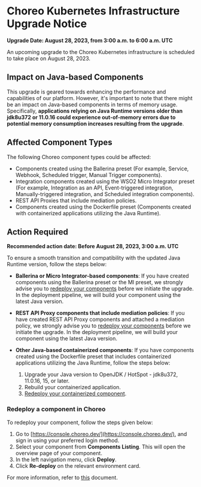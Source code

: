 # Choreo Kubernetes Infrastructure Upgrade Notice

**Upgrade Date: August 28, 2023, from 3:00 a.m. to 6:00 a.m. UTC** 

An upcoming upgrade to the Choreo Kubernetes infrastructure is scheduled to take place on August 28, 2023.

## Impact on Java-based Components

This upgrade is geared towards enhancing the performance and capabilities of our platform. However, it's important to note that there might be an impact on Java-based components in terms of memory usage. Specifically, **applications relying on Java Runtime versions older than jdk8u372 or 11.0.16 could experience out-of-memory errors due to potential memory consumption increases resulting from the upgrade**.

## Affected Component Types

The following Choreo component types could be affected:

- Components created using the Ballerina preset (For example, Service, Webhook, Scheduled trigger, Manual Trigger components).
- Integration components created using the WSO2 Micro Integrator preset (For example, Integration as an API, Event-triggered integration, Manually-triggered integration, and Scheduled integration components).
- REST API Proxies that include mediation policies.
- Components created using the Dockerfile preset (Components created with containerized applications utilizing the Java Runtime).


## Action Required

**Recommended action date: Before August 28, 2023, 3:00 a.m. UTC** 

To ensure a smooth transition and compatibility with the updated Java Runtime version, follow the steps below:

- **Ballerina or Micro Integrator-based components**: If you have created components using the Ballerina preset or the MI preset, we strongly advise you to [redeploy your components](#redeploy-a-component-in-choreo) before we initiate the upgrade. In the deployment pipeline, we will build your component using the latest Java version.

- **REST API Proxy components that include mediation policies**: If you have created REST API Proxy components and attached a mediation policy, we strongly advise you to [redeploy your components](#redeploy-a-component-in-choreo) before we initiate the upgrade. In the deployment pipeline, we will build your component using the latest Java version.

- **Other Java-based containerized components**: If you have components created using the Dockerfile preset that includes containerized applications utilizing the Java Runtime, follow the steps below:

    1. Upgrade your Java version to OpenJDK / HotSpot - jdk8u372, 11.0.16, 15, or later.
    2. Rebuild your containerized application.
    3. [Redeploy your containerized component](#redeploy-a-component-in-choreo).

### Redeploy a component in Choreo 

To redeploy your component, follow the steps given below:

1. Go to [https://console.choreo.dev/](https://console.choreo.dev/), and sign in using your preferred login method.
2. Select your component from **Components Listing**. This will open the overview page of your component.
3. In the left navigation menu, click **Deploy**.
4. Click **Re-deploy** on the relevant environment card.

For more information, refer to [this](https://kubernetes.io/blog/2022/08/31/cgroupv2-ga-1-25/#migrate-to-cgroup-v2) document. 
